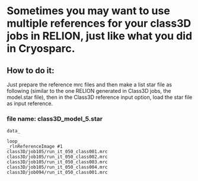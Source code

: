 # Sometimes you may want to use multiple references for your class3D jobs in RELION, just like what you did in Cryosparc. 
## How to do it: 
Just prepare the reference mrc files and then make a list star file as following (similar to the one RELION generated in Class3D jobs, the model.star file), then in the Class3D reference input option, load the star file as input reference. 

### file name: class3D_model_5.star
```
data_

loop_
_rlnReferenceImage #1
class3D/job105/run_it_050_class001.mrc
class3D/job105/run_it_050_class002.mrc
class3D/job105/run_it_050_class003.mrc
class3D/job105/run_it_050_class004.mrc
class3D/job094/run_it_050_class001.mrc
```
